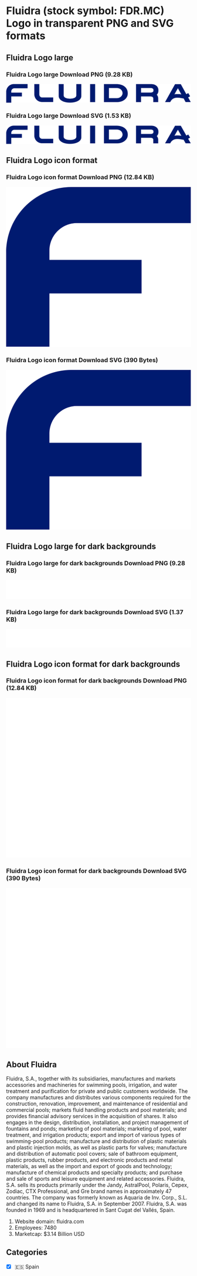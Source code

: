 # Fluidra (stock symbol: FDR.MC) Logo in transparent PNG and SVG formats

## Fluidra Logo large

### Fluidra Logo large Download PNG (9.28 KB)

![Fluidra Logo large Download PNG (9.28 KB)](/img/orig/FDR.MC_BIG-d645abcc.png)

### Fluidra Logo large Download SVG (1.53 KB)

![Fluidra Logo large Download SVG (1.53 KB)](/img/orig/FDR.MC_BIG-13e95c63.svg)

## Fluidra Logo icon format

### Fluidra Logo icon format Download PNG (12.84 KB)

![Fluidra Logo icon format Download PNG (12.84 KB)](/img/orig/FDR.MC-28af593a.png)

### Fluidra Logo icon format Download SVG (390 Bytes)

![Fluidra Logo icon format Download SVG (390 Bytes)](/img/orig/FDR.MC-31750ecc.svg)

## Fluidra Logo large for dark backgrounds

### Fluidra Logo large for dark backgrounds Download PNG (9.28 KB)

![Fluidra Logo large for dark backgrounds Download PNG (9.28 KB)](/img/orig/FDR.MC_BIG.D-6a54da62.png)

### Fluidra Logo large for dark backgrounds Download SVG (1.37 KB)

![Fluidra Logo large for dark backgrounds Download SVG (1.37 KB)](/img/orig/FDR.MC_BIG.D-17c15d8a.svg)

## Fluidra Logo icon format for dark backgrounds

### Fluidra Logo icon format for dark backgrounds Download PNG (12.84 KB)

![Fluidra Logo icon format for dark backgrounds Download PNG (12.84 KB)](/img/orig/FDR.MC.D-a5f80e78.png)

### Fluidra Logo icon format for dark backgrounds Download SVG (390 Bytes)

![Fluidra Logo icon format for dark backgrounds Download SVG (390 Bytes)](/img/orig/FDR.MC.D-411e8bea.svg)

## About Fluidra

Fluidra, S.A., together with its subsidiaries, manufactures and markets accessories and machineries for swimming pools, irrigation, and water treatment and purification for private and public customers worldwide. The company manufactures and distributes various components required for the construction, renovation, improvement, and maintenance of residential and commercial pools; markets fluid handling products and pool materials; and provides financial advisory services in the acquisition of shares. It also engages in the design, distribution, installation, and project management of fountains and ponds; marketing of pool materials; marketing of pool, water treatment, and irrigation products; export and import of various types of swimming-pool products; manufacture and distribution of plastic materials and plastic injection molds, as well as plastic parts for valves; manufacture and distribution of automatic pool covers; sale of bathroom equipment, plastic products, rubber products, and electronic products and metal materials, as well as the import and export of goods and technology; manufacture of chemical products and specialty products; and purchase and sale of sports and leisure equipment and related accessories. Fluidra, S.A. sells its products primarily under the Jandy, AstralPool, Polaris, Cepex, Zodiac, CTX Professional, and Gre brand names in approximately 47 countries. The company was formerly known as Aquaria de Inv. Corp., S.L. and changed its name to Fluidra, S.A. in September 2007. Fluidra, S.A. was founded in 1969 and is headquartered in Sant Cugat del Vallés, Spain.

1. Website domain: fluidra.com
2. Employees: 7480
3. Marketcap: $3.14 Billion USD


## Categories
- [x] 🇪🇸 Spain
